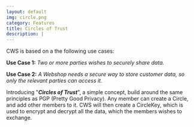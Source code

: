 ```yaml
---
layout: default
img: circle.png
category: Features
title: Circles of Trust
description: |
---
```

CWS is based on a the following use cases:

<b>Use Case 1:</b> <i>Two or more parties wishes to securely share data.</i>

<b>Use Case 2:</b> <i>A Webshop needs a secure way to store customer data, so
only the relevant parties can access it.</i>

Introducing &quot;<b><i>Circles of Trust</i></b>&quot;, a simple concept, build
around the same principles as PGP (Pretty Good Privacy). Any member can create a
Circle, and add other members to it. CWS will then create a CircleKey, which is
used to encrypt and decrypt all the data, which the members wishes to exchange.
